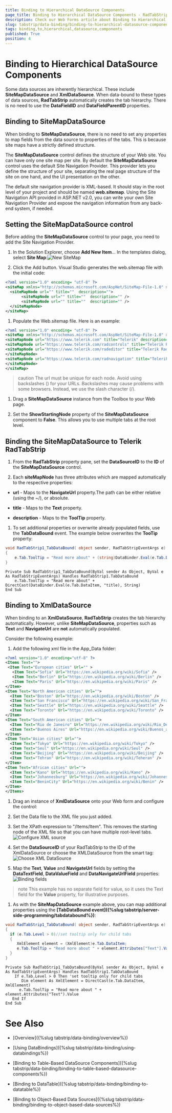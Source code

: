 ```yaml
---
title: Binding to Hierarchical DataSource Components
page_title: Binding to Hierarchical DataSource Components - RadTabStrip
description: Check our Web Forms article about Binding to Hierarchical DataSource Components.
slug: tabstrip/data-binding/binding-to-hierarchical-datasource-components
tags: binding,to,hierarchical,datasource,components
published: True
position: 4
---
```


# Binding to Hierarchical DataSource Components


Some data sources are inherently hierarchical. These include **SiteMapDataSource** and **XmlDataSource**. When data-bound to these types of data sources, **RadTabStrip** automatically creates the tab hierarchy. There is no need to use the **DataFieldID** and **DataFieldParentID** properties.

## Binding to SiteMapDataSource

When binding to **SiteMapDataSource**, there is no need to set any properties to map fields from the data source to properties of the tabs. This is because site maps have a strictly defined structure.

The **SiteMapDataSource** control defines the structure of your Web site. You can have only one site map per site. By default the **SiteMapDataSource** control uses the default Site Navigation Provider. This provider lets you define the structure of your site, separating the real page structure of the site on one hand, and the UI presentation on the other.

The default site navigation provider is XML-based. It should stay in the root level of your project and should be named **web.sitemap**. Using the Site Navigation API provided in ASP.NET v2.0, you can write your own Site Navigation Provider and expose the navigation information from any back-end system, if needed.

## Setting the SiteMapDataSource control

Before adding the **SiteMapDataSource** control to your page, you need to add the Site Navigation Provider.

1. In the Solution Explorer, choose **Add New Item**... In the templates dialog, select **Site Map**:![New SiteMap](images/tabstrip_newsitemap.png)

1. Click the Add button. Visual Studio generates the web.sitemap file with the initial code:

````XML	
<?xml version="1.0" encoding= "utf-8" ?>
<siteMap xmlns="http://schemas.microsoft.com/AspNet/SiteMap-File-1.0" >
  <siteMapNode url="" title=""  description="">
       <siteMapNode url="" title=""  description="" />
       <siteMapNode url="" title=""  description="" />
  </siteMapNode>
</siteMap> 	
````

1. Populate the Web.sitemap file. Here is an example:

````XML
<?xml version="1.0" encoding= "utf-8" ?>
<siteMap xmlns="http://schemas.microsoft.com/AspNet/SiteMap-File-1.0" >
<siteMapNode url="https://www.telerik.com" title="Telerik" description="Telerik home page">
<siteMapNode url="https://www.telerik.com/radcontrols" title="Telerik RadControls for ASP.NET" description ="Telerik RadControls for ASP.NET" >
<siteMapNode url="https://www.telerik.com/radeditor" title="Telerik RadEditor" description="Telerik RadEditor control"/>
</siteMapNode>
<siteMapNode url="https://www.telerik.com/radnavigation" title="Telerik RadNavigation controls" description ="Telerik RadNavigation controls" />
</siteMapNode>
</siteMap> 	
````

>caution The url must be unique for each node. Avoid using backslashes (\) for your URLs. Backslashes may cause problems with some browsers. Instead, we use the slash character (/).
>


1. Drag a **SiteMapDataSource** instance from the Toolbox to your Web page.

1. Set the **ShowStartingNode** property of the **SiteMapDataSource** component to **False**. This allows you to use multiple tabs at the root level.

## Binding the SiteMapDataSource to Telerik RadTabStrip

1. From the **RadTabStrip** property pane, set the **DataSourceID** to the **ID** of the **SiteMapDataSource** control.

1. Each **siteMapNode** has three attributes which are mapped automatically to the respective properties:

* **url** - Maps to the **NavigateUrl** property.The path can be either relative (using the ~/), or absolute.

* **title** - Maps to the **Text** property.

* **description** - Maps to the **ToolTip** property.

1. To set additional properties or overwrite already populated fields, use the **TabDataBound** event. The example below overwrites the **TooTip** property:



````C#	
void RadTabStrip1_TabDataBound( object sender, RadTabStripEventArgs e)
{
	e.Tab.ToolTip = "Read more about" + (string)DataBinder.Eval(e.Tab.DataItem, "title");	 
} 		
````
````VB.NET
Private Sub RadTabStrip1_TabDataBound(ByVal sender As Object, ByVal e As RadTabStripEventArgs) Handles RadTabStrip1.TabDataBound
    e.Tab.ToolTip = "Read more about" + DirectCast(DataBinder.Eval(e.Tab.DataItem, "title), String)
End Sub 	
````


## Binding to XmlDataSource

When binding to an **XmlDataSource**, **RadTabStrip** creates the tab hierarchy automatically. However, unlike **SiteMapDataSource**, properties such as **Text** and **NavigateUrl** are **not** automatically populated.

Consider the following example:

1. Add the following xml file in the App_Data folder:

````XML	 
<?xml version="1.0" encoding="utf-8" ?>
<Items Text="">
 <Item Text="European cities" Url="" >  
   <Item Text="Sofia" Url="https://en.wikipedia.org/wiki/Sofia" />
   <Item Text="Berlin" Url="https://en.wikipedia.org/wiki/Berlin" />
   <Item Text="Paris" Url="https://en.wikipedia.org/wiki/Paris" />
</Item>
<Item Text="North American cities" Url="">
  <Item Text="Boston" Url="https://en.wikipedia.org/wiki/Boston" />
  <Item Text="San Francisco" Url="https://en.wikipedia.org/wiki/San_Francisco" />
  <Item Text="Seattle" Url="https://en.wikipedia.org/wiki/Seattle" />
  <Item Text="Toronto" Url="https://en.wikipedia.org/wiki/Toronto" />
</Item>
<Item Text="South American cities" Url="">
  <Item Text="Rio de Janeiro" Url="https://en.wikipedia.org/wiki/Rio_De_Janeiro" />
  <Item Text="Buenos Aires" Url="https://en.wikipedia.org/wiki/Buenos_aires" />
</Item>
<Item Text="Asian cities" Url="">
  <Item Text="Tokyo" Url="https://en.wikipedia.org/wiki/Tokyo" />
  <Item Text="Seul" Url="https://en.wikipedia.org/wiki/Seul" />
  <Item Text="Beijing" Url="https://en.wikipedia.org/wiki/Beijing" />
  <Item Text="Tehran" Url="https://en.wikipedia.org/wiki/Teheran" />
</Item>
<Item Text="African cities" Url="">
  <Item Text="Kano" Url="https://en.wikipedia.org/wiki/Kano" />
  <Item Text="Johannesburg" Url="https://en.wikipedia.org/wiki/Johannesburg" />
  <Item Text="BeninCity" Url="https://en.wikipedia.org/wiki/Benin" />
</Item>
</Items> 	 
````

1. Drag an instance of **XmlDataSource** onto your Web form and configure the control:

1. Set the Data file to the XML file you just added.

1. Set the XPath expression to "/Items/Item". This removes the starting node of the XML file so that you can have multiple root-level tabs. 
![Configure XML source](images/tabstrip_configurexmlsource.png)

1. Set the **DataSourceID** of your RadTabStrip to the ID of the XmlDataSource or choose the XMLDataSource from the smart tag: 
![Choose XML DataSource](images/tabstrip_choosexmldatasource.png)

1. Map the **Text**, **Value** and **NavigateUrl** fields by setting the **DataTextField**, **DataValueField** and **DataNavigateUrlField** properties: 
![Binding fields](images/tabstrip_bindingfields.png)

>note This example has no separate field for value, so it uses the Text field for the **Value** property, for illustrative purposes.
>


1. As with the **SiteMapDataSource** example above, you can map additional properties using the **[TabDataBound event]({%slug tabstrip/server-side-programming/tabdatabound%})**:



````C#
void RadTabStrip1_TabDataBound( object sender, RadTabStripEventArgs e)
{
  if (e.Tab.Level > 0)//set tooltip only for child tabs
  {          
     XmlElement element = (XmlElement)e.Tab.DataItem;
     e.Tab.ToolTip = "Read more about " + element.Attributes["Text"].Value;
  }  
} 			
````
````VB.NET	
Private Sub RadTabStrip1_TabDataBound(ByVal sender As Object, ByVal e As RadTabStripEventArgs) Handles RadTabStrip1.TabDataBound
    If e.Tab.Level > 0 Then 'set tooltip only for child tabs
       Dim element As XmlElement = DirectCast(e.Tab.DataItem, XmlElement)
      e.Tab.ToolTip = "Read more about " + element.Attributes("Text").Value
   End If
End Sub 
````

# See Also

 * [Overview]({%slug tabstrip/data-binding/overview%})

 * [Using DataBindings]({%slug tabstrip/data-binding/using-databindings%})

 * [Binding to Table-Based DataSource Components]({%slug tabstrip/data-binding/binding-to-table-based-datasource-components%})

 * [Binding to DataTable]({%slug tabstrip/data-binding/binding-to-datatable%})

 * [Binding to Object-Based Data Sources]({%slug tabstrip/data-binding/binding-to-object-based-data-sources%})

